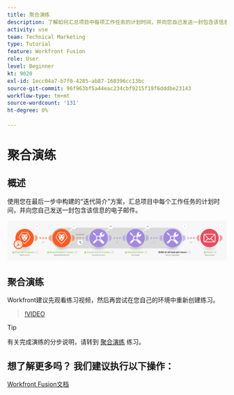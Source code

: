 ```yaml
---
title: 聚合演练
description: 了解如何汇总项目中每项工作任务的计划时间，并向您自己发送一封包含该信息的电子邮件，所有这些信息均位于 [!DNL Adobe Workfront Fusion].
activity: use
team: Technical Marketing
type: Tutorial
feature: Workfront Fusion
role: User
level: Beginner
kt: 9020
exl-id: 1ecc04a7-b7f0-4285-ab87-160396cc13bc
source-git-commit: 96f963bf5a44eac234cbf9215f19f6dddbe23143
workflow-type: tm+mt
source-wordcount: '131'
ht-degree: 0%

---
```


# 聚合演练

## 概述

使用您在最后一步中构建的“迭代简介”方案，汇总项目中每个工作任务的计划时间，并向您自己发送一封包含该信息的电子邮件。

![融合场景的图像](assets/iteration-and-aggregation-2.png)

## 聚合演练

Workfront建议先观看练习视频，然后再尝试在您自己的环境中重新创建练习。

>[!VIDEO](https://video.tv.adobe.com/v/335280/?quality=12)

>[!TIP]
>
>有关完成演练的分步说明，请转到 [聚合演练](https://experienceleague.adobe.com/docs/workfront-learn/tutorials-workfront/fusion/exercises/aggregation.html?lang=en) 练习。


## 想了解更多吗？ 我们建议执行以下操作：

[Workfront Fusion文档](https://experienceleague.adobe.com/docs/workfront/using/adobe-workfront-fusion/workfront-fusion-2.html?lang=en)
